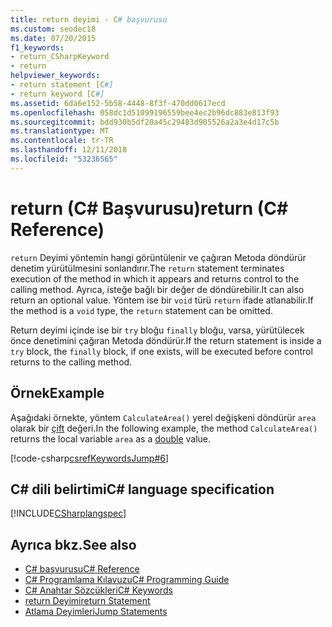 ```yaml
---
title: return deyimi - C# başvurusu
ms.custom: seodec18
ms.date: 07/20/2015
f1_keywords:
- return_CSharpKeyword
- return
helpviewer_keywords:
- return statement [C#]
- return keyword [C#]
ms.assetid: 6da6e152-5b58-4448-8f3f-470dd0617ecd
ms.openlocfilehash: 058dc1d51099196559bee4ec2b96dc883e813f93
ms.sourcegitcommit: bdd930b5df20a45c29483d905526a2a3e4d17c5b
ms.translationtype: MT
ms.contentlocale: tr-TR
ms.lasthandoff: 12/11/2018
ms.locfileid: "53236565"
---
```

# <a name="return-c-reference"></a><span data-ttu-id="d9cc7-102">return (C# Başvurusu)</span><span class="sxs-lookup"><span data-stu-id="d9cc7-102">return (C# Reference)</span></span>

<span data-ttu-id="d9cc7-103">`return` Deyimi yöntemin hangi görüntülenir ve çağıran Metoda döndürür denetim yürütülmesini sonlandırır.</span><span class="sxs-lookup"><span data-stu-id="d9cc7-103">The `return` statement terminates execution of the method in which it appears and returns control to the calling method.</span></span> <span data-ttu-id="d9cc7-104">Ayrıca, isteğe bağlı bir değer de döndürebilir.</span><span class="sxs-lookup"><span data-stu-id="d9cc7-104">It can also return an optional value.</span></span> <span data-ttu-id="d9cc7-105">Yöntem ise bir `void` türü `return` ifade atlanabilir.</span><span class="sxs-lookup"><span data-stu-id="d9cc7-105">If the method is a `void` type, the `return` statement can be omitted.</span></span>

 <span data-ttu-id="d9cc7-106">Return deyimi içinde ise bir `try` bloğu `finally` bloğu, varsa, yürütülecek önce denetimini çağıran Metoda döndürür.</span><span class="sxs-lookup"><span data-stu-id="d9cc7-106">If the return statement is inside a `try` block, the `finally` block, if one exists, will be executed before control returns to the calling method.</span></span>

## <a name="example"></a><span data-ttu-id="d9cc7-107">Örnek</span><span class="sxs-lookup"><span data-stu-id="d9cc7-107">Example</span></span>

 <span data-ttu-id="d9cc7-108">Aşağıdaki örnekte, yöntem `CalculateArea()` yerel değişkeni döndürür `area` olarak bir [çift](double.md) değeri.</span><span class="sxs-lookup"><span data-stu-id="d9cc7-108">In the following example, the method `CalculateArea()` returns the local variable `area` as a [double](double.md) value.</span></span>

[!code-csharp[csrefKeywordsJump#6](~/samples/snippets/csharp/VS_Snippets_VBCSharp/csrefKeywordsJump/CS/csrefKeywordsJump.cs#6)]  

## <a name="c-language-specification"></a><span data-ttu-id="d9cc7-109">C# dili belirtimi</span><span class="sxs-lookup"><span data-stu-id="d9cc7-109">C# language specification</span></span>

[!INCLUDE[CSharplangspec](~/includes/csharplangspec-md.md)]

## <a name="see-also"></a><span data-ttu-id="d9cc7-110">Ayrıca bkz.</span><span class="sxs-lookup"><span data-stu-id="d9cc7-110">See also</span></span>

- [<span data-ttu-id="d9cc7-111">C# başvurusu</span><span class="sxs-lookup"><span data-stu-id="d9cc7-111">C# Reference</span></span>](../index.md)
- [<span data-ttu-id="d9cc7-112">C# Programlama Kılavuzu</span><span class="sxs-lookup"><span data-stu-id="d9cc7-112">C# Programming Guide</span></span>](../../programming-guide/index.md)
- [<span data-ttu-id="d9cc7-113">C# Anahtar Sözcükleri</span><span class="sxs-lookup"><span data-stu-id="d9cc7-113">C# Keywords</span></span>](index.md)
- [<span data-ttu-id="d9cc7-114">return Deyimi</span><span class="sxs-lookup"><span data-stu-id="d9cc7-114">return Statement</span></span>](/cpp/cpp/return-statement-cpp)
- [<span data-ttu-id="d9cc7-115">Atlama Deyimleri</span><span class="sxs-lookup"><span data-stu-id="d9cc7-115">Jump Statements</span></span>](jump-statements.md)
